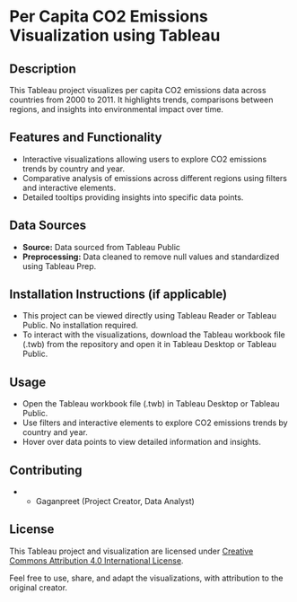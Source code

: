 # Per Capita CO2 Emissions Visualization using Tableau

## Description
This Tableau project visualizes per capita CO2 emissions data across countries from 2000 to 2011. It highlights trends, comparisons between regions, and insights into environmental impact over time.

## Features and Functionality
- Interactive visualizations allowing users to explore CO2 emissions trends by country and year.
- Comparative analysis of emissions across different regions using filters and interactive elements.
- Detailed tooltips providing insights into specific data points.

## Data Sources
- **Source:** Data sourced from Tableau Public
- **Preprocessing:** Data cleaned to remove null values and standardized using Tableau Prep.

## Installation Instructions (if applicable)
- This project can be viewed directly using Tableau Reader or Tableau Public. No installation required.
- To interact with the visualizations, download the Tableau workbook file (.twb) from the repository and open it in Tableau Desktop or Tableau Public.

## Usage
- Open the Tableau workbook file (.twb) in Tableau Desktop or Tableau Public.
- Use filters and interactive elements to explore CO2 emissions trends by country and year.
- Hover over data points to view detailed information and insights.

## Contributing
- - Gaganpreet (Project Creator, Data Analyst)

## License
This Tableau project and visualization are licensed under [Creative Commons Attribution 4.0 International License](https://creativecommons.org/licenses/by/4.0/).

Feel free to use, share, and adapt the visualizations, with attribution to the original creator.

